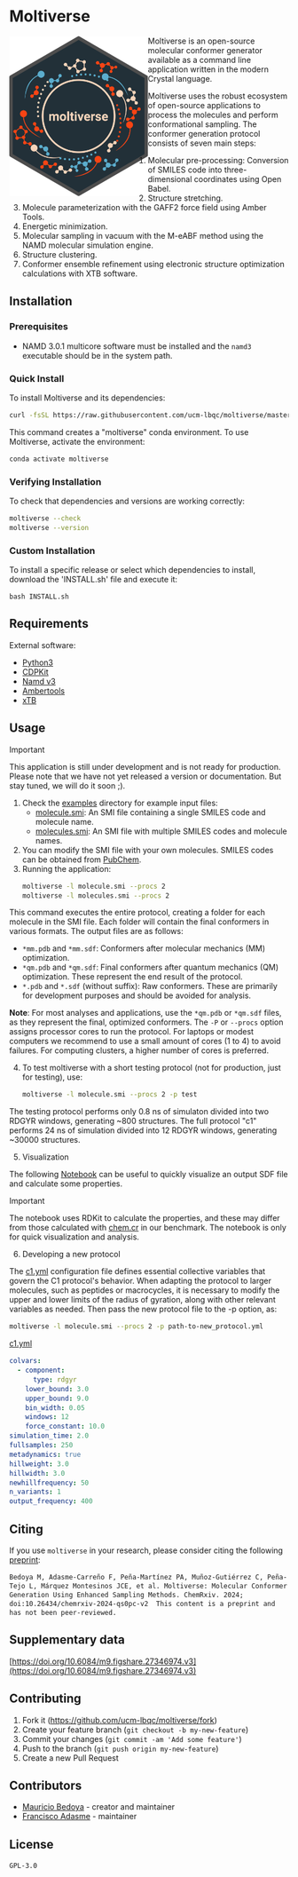 # Moltiverse

[<img align="left" src="./assets/moltiverse_logo_color_hex_transparent.png" width="250" />](./assets/moltiverse_logo_color_hex_transparent.png) Moltiverse is an open-source molecular conformer generator available as a command line application written in the modern Crystal language. 

Moltiverse uses the robust ecosystem of open-source applications to process the molecules and perform conformational sampling. The conformer generation protocol consists of seven main steps: 
1. Molecular pre-processing: Conversion of SMILES code into three-dimensional coordinates using Open Babel.
2. Structure stretching.
3. Molecule parameterization with the GAFF2 force field using Amber Tools.
4. Energetic minimization.
5. Molecular sampling in vacuum with the M-eABF method using the NAMD molecular simulation engine.
6. Structure clustering.
7. Conformer ensemble refinement using electronic structure optimization calculations with XTB software.



## Installation

### Prerequisites

- NAMD 3.0.1 multicore software must be installed and the `namd3` executable should be in the system path.

### Quick Install

To install Moltiverse and its dependencies:

```bash
curl -fsSL https://raw.githubusercontent.com/ucm-lbqc/moltiverse/master/INSTALL.sh | bash
```

This command creates a "moltiverse" conda environment. To use Moltiverse, activate the environment:
```bash
conda activate moltiverse
```
### Verifying Installation

To check that dependencies and versions are working correctly:

```bash
moltiverse --check
moltiverse --version
```

### Custom Installation

To install a specific release or select which dependencies to install, download the 'INSTALL.sh' file and execute it:

```
bash INSTALL.sh
```

## Requirements
External software:
- [Python3](https://www.python.org/)
- [CDPKit](https://cdpkit.org/)
- [Namd v3](https://www.ks.uiuc.edu/Research/namd/)
- [Ambertools](https://ambermd.org/AmberTools.php)
- [xTB](https://github.com/grimme-lab/xtb)

## Usage

> [!IMPORTANT]
> This application is still under development and is not ready for production. 
> Please note that we have not yet released a version or documentation. But stay tuned, we will do it soon ;).

1. Check the [examples](/data/moltiverse_c1/examples) directory for example input files:
   - [molecule.smi](/data/moltiverse_c1/examples/molecule.smi): An SMI file containing a single SMILES code and molecule name.
   - [molecules.smi](/data/moltiverse_c1/examples/molecules.smi): An SMI file with multiple SMILES codes and molecule names.
2. You can modify the SMI file with your own molecules. SMILES codes can be obtained from [PubChem](https://pubchem.ncbi.nlm.nih.gov/).
3. Running the application:
   ```bash
   moltiverse -l molecule.smi --procs 2
   moltiverse -l molecules.smi --procs 2
   ```
This command executes the entire protocol, creating a folder for each molecule in the SMI file. Each folder will contain the final conformers in various formats. The output files are as follows:

- `*mm.pdb` and `*mm.sdf`: Conformers after molecular mechanics (MM) optimization.
- `*qm.pdb` and `*qm.sdf`: Final conformers after quantum mechanics (QM) optimization. These represent the end result of the protocol.
- `*.pdb` and `*.sdf` (without suffix): Raw conformers. These are primarily for development purposes and should be avoided for analysis.

**Note**: For most analyses and applications, use the `*qm.pdb` or `*qm.sdf` files, as they represent the final, optimized conformers. The `-P` or `--procs` option assigns processor cores to run the protocol. For laptops or modest computers we recommend to use a small amount of cores (1 to 4) to avoid failures. For computing clusters, a higher number of cores is preferred.

4. To test moltiverse with a short testing protocol (not for production, just for testing), use:

   ```bash
   moltiverse -l molecule.smi --procs 2 -p test
   ```
The testing protocol performs only 0.8 ns of simulaton divided into two RDGYR windows, generating ~800 structures.
The full protocol "c1" performs 24 ns of simulation divided into 12 RDGYR windows, generating ~30000 structures.

5. Visualization

The following [Notebook](https://colab.research.google.com/drive/1YtafWMZsNL-Cyqnyqn5mAmZTKZzPvCEh?usp=sharing) can be useful to quickly visualize an output SDF file and calculate some properties.
> [!IMPORTANT]
> The notebook uses RDKit to calculate the properties, and these may differ from those calculated with [chem.cr](https://github.com/franciscoadasme/chem.cr) in our benchmark. The notebook is only for quick visualization and analysis.

6. Developing a new protocol

The [c1.yml](/data/c1.yml) configuration file defines essential collective variables that govern the C1 protocol's behavior.
When adapting the protocol to larger molecules, such as peptides or macrocycles, it is necessary to modify the upper and lower limits of the radius of gyration, along with other relevant variables as needed. Then pass the new protocol file to the -p option, as:

   ```bash
   moltiverse -l molecule.smi --procs 2 -p path-to-new_protocol.yml
   ```

[c1.yml](/data/c1.yml)

```yml
colvars:
  - component:
      type: rdgyr
    lower_bound: 3.0
    upper_bound: 9.0
    bin_width: 0.05
    windows: 12
    force_constant: 10.0
simulation_time: 2.0
fullsamples: 250
metadynamics: true
hillweight: 3.0
hillwidth: 3.0
newhillfrequency: 50
n_variants: 1
output_frequency: 400
```

## Citing

If you use `moltiverse` in your research, please consider citing the following [preprint](https://doi.org/10.26434/chemrxiv-2024-qs0pc-v2):

    Bedoya M, Adasme-Carreño F, Peña-Martínez PA, Muñoz-Gutiérrez C, Peña-Tejo L, Márquez Montesinos JCE, et al. Moltiverse: Molecular Conformer Generation Using Enhanced Sampling Methods. ChemRxiv. 2024; doi:10.26434/chemrxiv-2024-qs0pc-v2  This content is a preprint and has not been peer-reviewed.

## Supplementary data

[https://doi.org/10.6084/m9.figshare.27346974.v3](https://doi.org/10.6084/m9.figshare.27346974.v3)

## Contributing

1. Fork it (<https://github.com/ucm-lbqc/moltiverse/fork>)
2. Create your feature branch (`git checkout -b my-new-feature`)
3. Commit your changes (`git commit -am 'Add some feature'`)
4. Push to the branch (`git push origin my-new-feature`)
5. Create a new Pull Request

## Contributors

- [Mauricio Bedoya](https://github.com/maurobedoya) - creator and maintainer
- [Francisco Adasme](https://github.com/franciscoadasme) - maintainer

## License

    GPL-3.0

